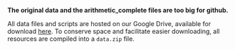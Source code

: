 **The original data and the arithmetic_complete files are too big for github.**

All data files and scripts are hosted on our Google Drive, available for download [here](https://drive.google.com/drive/folders/104Vp0L2E1TPfKkVW1SJdrAyHiYLVHhRm?usp=sharing). To conserve space and facilitate easier downloading, all resources are compiled into a `data.zip` file.
